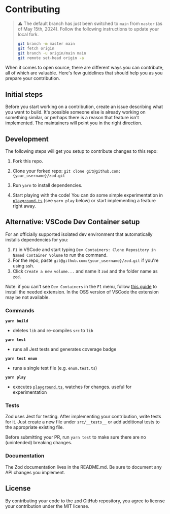 # Contributing

> ⚠ The default branch has just been switched to `main` from `master` (as of May 15th, 2024). Follow the following instructions to update your local fork.
>
> ```sh
> git branch -m master main
> git fetch origin
> git branch -u origin/main main
> git remote set-head origin -a
> ```

When it comes to open source, there are different ways you can contribute, all
of which are valuable. Here's few guidelines that should help you as you prepare
your contribution.

## Initial steps

Before you start working on a contribution, create an issue describing what you want to build. It's possible someone else is already working on something similar, or perhaps there is a reason that feature isn't implemented. The maintainers will point you in the right direction.

<!-- ## Submitting a Pull Request

- Fork the repo
- Clone your forked repository: `git clone git@github.com:{your_username}/zod.git`
- Enter the zod directory: `cd zod`
- Create a new branch off the `master` branch: `git checkout -b your-feature-name`
- Implement your contributions (see the Development section for more information)
- Push your branch to the repo: `git push origin your-feature-name`
- Go to https://github.com/colinhacks/zod/compare and select the branch you just pushed in the "compare:" dropdown
- Submit the PR. The maintainers will follow up ASAP. -->

## Development

The following steps will get you setup to contribute changes to this repo:

1. Fork this repo.

2. Clone your forked repo: `git clone git@github.com:{your_username}/zod.git`

3. Run `yarn` to install dependencies.

4. Start playing with the code! You can do some simple experimentation in [`playground.ts`](playground.ts) (see `yarn play` below) or start implementing a feature right away.

## Alternative: VSCode Dev Container setup

For an officially supported isolated dev environment that automatically installs dependencies for you:

1. `F1` in VSCode and start typing `Dev Containers: Clone Repository in Named Container Volume` to run the command.
2. For the repo, paste `git@github.com:{your_username}/zod.git` if you're using ssh.
3. Click `Create a new volume...` and name it `zod` and the folder name as `zod`.

Note: if you can't see `Dev Containers` in the `F1` menu, follow [this guide](https://code.visualstudio.com/docs/devcontainers/tutorial) to install the needed extension.
In the OSS version of VSCode the extension may be not available.

### Commands

**`yarn build`**

- deletes `lib` and re-compiles `src` to `lib`

**`yarn test`**

- runs all Jest tests and generates coverage badge

**`yarn test enum`**

- runs a single test file (e.g. `enum.test.ts`)

**`yarn play`**

- executes [`playground.ts`](playground.ts), watches for changes. useful for experimentation

### Tests

Zod uses Jest for testing. After implementing your contribution, write tests for it. Just create a new file under `src/__tests__` or add additional tests to the appropriate existing file.

Before submitting your PR, run `yarn test` to make sure there are no (unintended) breaking changes.

### Documentation

The Zod documentation lives in the README.md. Be sure to document any API changes you implement.

## License

By contributing your code to the zod GitHub repository, you agree to
license your contribution under the MIT license.
